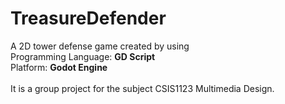 # TreasureDefender
A 2D tower defense game created by using <br>
Programming Language: <strong> GD Script </strong> <br>
Platform: <strong> Godot Engine </strong><br>
<br>
It is a group project for the subject CSIS1123 Multimedia Design.

